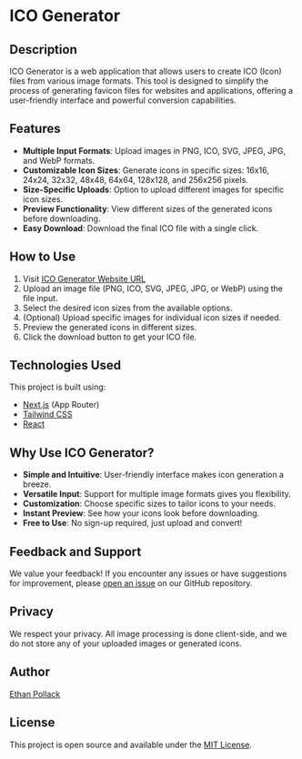 # ICO Generator

## Description

ICO Generator is a web application that allows users to create ICO (Icon) files from various image formats. This tool is designed to simplify the process of generating favicon files for websites and applications, offering a user-friendly interface and powerful conversion capabilities.

## Features

- **Multiple Input Formats**: Upload images in PNG, ICO, SVG, JPEG, JPG, and WebP formats.
- **Customizable Icon Sizes**: Generate icons in specific sizes: 16x16, 24x24, 32x32, 48x48, 64x64, 128x128, and 256x256 pixels.
- **Size-Specific Uploads**: Option to upload different images for specific icon sizes.
- **Preview Functionality**: View different sizes of the generated icons before downloading.
- **Easy Download**: Download the final ICO file with a single click.

## How to Use

1. Visit [ICO Generator Website URL](https://icomaker.app)
2. Upload an image file (PNG, ICO, SVG, JPEG, JPG, or WebP) using the file input.
3. Select the desired icon sizes from the available options.
4. (Optional) Upload specific images for individual icon sizes if needed.
5. Preview the generated icons in different sizes.
6. Click the download button to get your ICO file.

## Technologies Used

This project is built using:

- [Next.js](https://nextjs.org/) (App Router)
- [Tailwind CSS](https://tailwindcss.com/)
- [React](https://reactjs.org/)

## Why Use ICO Generator?

- **Simple and Intuitive**: User-friendly interface makes icon generation a breeze.
- **Versatile Input**: Support for multiple image formats gives you flexibility.
- **Customization**: Choose specific sizes to tailor icons to your needs.
- **Instant Preview**: See how your icons look before downloading.
- **Free to Use**: No sign-up required, just upload and convert!

## Feedback and Support

We value your feedback! If you encounter any issues or have suggestions for improvement, please [open an issue](https://github.com/epoll31/ico/issues) on our GitHub repository.

## Privacy

We respect your privacy. All image processing is done client-side, and we do not store any of your uploaded images or generated icons.

## Author

[Ethan Pollack](https://epoll31.com)

## License

This project is open source and available under the [MIT License](LICENSE).

